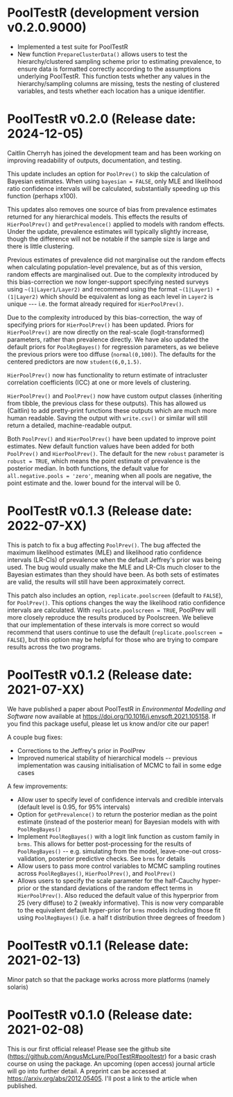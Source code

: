 # PoolTestR (development version v0.2.0.9000)
- Implemented a test suite for PoolTestR
- New function `PrepareClusterData()` allows users to test the hierarchy/clustered
sampling scheme prior to estimating prevalence, to ensure data is formatted 
correctly according to the assumptions underlying PoolTestR. This function tests
whether any values in the hierarchy/sampling columns are missing, tests the 
nesting of clustered variables, and tests whether each location has a unique 
identifier.

# PoolTestR v0.2.0 (Release date: 2024-12-05)

Caitlin Cherryh has joined the development team and has been working on 
improving readability of outputs, documentation, and testing.

This update includes an option for `PoolPrev()` to skip the calculation of 
Bayesian estimates. When using `bayesian = FALSE`, only MLE and likelihood ratio 
confidence intervals will be calculated, substantially speeding up this function
(perhaps x100).

This updates also removes one source of bias from prevalence estimates returned 
for any hierarchical models. This effects the results of `HierPoolPrev()` and 
`getPrevalence()` applied to models with random effects. Under the update, 
prevalence estimates will typically slightly increase, though the difference
will not be notable if the sample size is large and there is little clustering.

Previous estimates of prevalence did not marginalise out the random effects when
calculating population-level prevalence, but as of this version, random effects 
are marginalised out. Due to the complexity introduced by this bias-correction 
we now longer-support specifying nested surveys using `~(1|Layer1/Layer2)` and 
recommend using the format `~(1|Layer1) + (1|Layer2)` which should be equivalent 
as long as each level in `Layer2` is unique --- i.e. the format already required 
for `HierPoolPrev()`.

Due to the complexity introduced by this bias-correction, the way of specifying 
priors for `HierPoolPrev()` has been updated. Priors for `HierPoolPrev()` are 
now directly on the real-scale (logit-transformed) parameters, rather than 
prevalence directly. We have also updated the default priors for `PoolRegBayes()` 
for regression parameters, as we believe the previous priors were too diffuse 
(`normal(0,100)`). The defaults for the centered predictors are now 
`student(6,0,1.5)`.

`HierPoolPrev()` now has functionality to return estimate of intracluster 
correlation coefficients (ICC) at one or more levels of clustering.

`HierPoolPrev()` and `PoolPrev()` now have custom output classes (inheriting 
from tibble, the previous class for these outputs). This has allowed us 
(Caitlin) to add pretty-print functions these outputs which are much more human 
readable. Saving the output with `write.csv()` or similar will still return a 
detailed, machine-readable output.

Both `PoolPrev()` and `HierPoolPrev()` have been updated to improve point 
estimates. New default function values have been added for both `PoolPrev()` and 
`HierPoolPrev()`. The default for the new `robust` parameter is `robust = TRUE`, 
which means the point estimate of prevalence is the posterior median. In both 
functions, the default value for `all.negative.pools = 'zero'`, meaning when all
pools are negative, the point estimate and the. lower bound for the interval 
will be 0.

# PoolTestR v0.1.3 (Release date: 2022-07-XX)
This is patch to fix a bug affecting `PoolPrev()`. The bug affected the maximum 
likelihood estimates (MLE) and likelihood ratio confidence intervals (LR-CIs) 
of prevalence when the default Jeffrey's prior was being used. The bug would 
usually make the MLE and LR-CIs much closer to the Bayesian estimates than they 
should have been. As both sets of estimates are valid, the results will still 
have been approximately correct.

This patch also includes an option, `replicate.poolscreen` (default to `FALSE`), 
for `PoolPrev()`. This options changes the way the likelihood ratio confidence 
intervals are calculated. With `replicate.poolscreen = TRUE`, PoolPrev will more 
closely reproduce the results produced by Poolscreen. We believe that our 
implementation of these intervals is more correct so would recommend that users 
continue to use the default (`replicate.poolscreen = FALSE`), but this option 
may be helpful for those who are trying to compare results across the two 
programs.

# PoolTestR v0.1.2 (Release date: 2021-07-XX)
We have published a paper about PoolTestR in *Environmental Modelling and Software* 
now available at https://doi.org/10.1016/j.envsoft.2021.105158. If you find this 
package useful, please let us know and/or cite our paper!

A couple bug fixes:

* Corrections to the Jeffrey's prior in PoolPrev
* Improved numerical stability of hierarchical models -- previous implementation was causing initialisation of MCMC to fail in some edge cases

A few improvements:

* Allow user to specify level of confidence intervals and credible intervals (default level is 0.95, for 95% intervals)
* Option for `getPrevalence()` to return the posterior median as the point estimate (instead of the posterior mean) for Bayesian models with with `PoolRegBayes()`
* Implement `PoolRegBayes()` with a logit link function as custom family in `brms`. This allows for better post-processing for the results of `PoolRegBayes()` -- e.g. simulating from the model, leave-one-out cross-validation, posterior predictive checks. See `brms` for details
* Allow users to pass more control variables to MCMC sampling routines across `PoolRegBayes()`, `HierPoolPrev()`, and `PoolPrev()`
* Allows users to specify the scale parameter for the half-Cauchy hyper-prior or the standard deviations of the random effect terms in `HierPoolPrev()`. Also reduced the default value of this hyperprior from 25 (very diffuse) to 2 (weakly informative). This is now very comparable to the equivalent default hyper-prior for `brms` models including those fit using `PoolRegBayes()` (i.e. a half t distribution three degrees of freedom )

# PoolTestR v0.1.1 (Release date: 2021-02-13)

Minor patch so that the package works across more platforms (namely solaris)


# PoolTestR v0.1.0 (Release date: 2021-02-08)

This is our first official release! Please see the github site (https://github.com/AngusMcLure/PoolTestR#pooltestr) for a basic crash course on using the package. An upcoming (open access) journal article will go into further detail. A preprint can be accessed at https://arxiv.org/abs/2012.05405. I'll post a link to the article when published.
